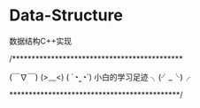 # Data-Structure
数据结构C++实现

/********************************************

(￣∇￣) (>﹏<) ( ´◔‸◔`) 小白的学习足迹 ╮(╯_╰)╭

********************************************/
